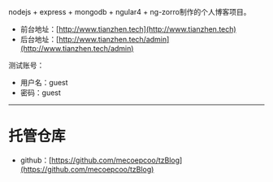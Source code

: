 nodejs + express + mongodb + ngular4 + ng-zorro制作的个人博客项目。

- 前台地址：[http://www.tianzhen.tech](http://www.tianzhen.tech)
- 后台地址：[http://www.tianzhen.tech/admin](http://www.tianzhen.tech/admin)

测试账号：
- 用户名：guest
- 密码：guest

---

# 托管仓库
- github：[https://github.com/mecoepcoo/tzBlog](https://github.com/mecoepcoo/tzBlog)